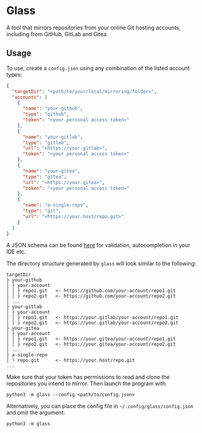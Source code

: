 # Glass

A tool that mirrors repositories from your online Git hosting accounts, including from GitHub, GitLab and Gitea.

## Usage

To use, create a `config.json` using any combination of the listed account types:

```json
{
  "targetDir": "<path/to/your/local/mirroring/folder>",
  "accounts": [
    {
      "name": "your-github",
      "type": "github",
      "token": "<your personal access token>"
    },
    {
      "name": "your-gitlab",
      "type": "gitlab",
      "url": "<https://your.gitlab>",
      "token": "<your personal access token>"
    },
    {
      "name": "your-gitea",
      "type": "gitea",
      "url": "<https://your.gitea>",
      "token": "<your personal access token>"
    },
    {
      "name": "a-single-repo",
      "type": "git",
      "url": "<https://your.host/repo.git>"
    }
  ]
}
```

A JSON schema can be found [here](config.schema.json) for validation, autocompletion in your IDE etc.

The directory structure generated by `glass` will look similar to the following:

```
targetDir
├ your-github
│ ├ your-account
│ │ ├ repo1.git   <- https://github.com/your-account/repo1.git
│ │ ├ repo2.git   <- https://github.com/your-account/repo2.git
│ ...
├ your-gitlab
│ ├ your-account
│ │ ├ repo1.git   <- https://your.gitlab/your-account/repo1.git
│ │ ├ repo2.git   <- https://your.gitlab/your-account/repo2.git
├ your-gitea
│ ├ your-account
│ │ ├ repo1.git   <- https://your.gitea/your-account/repo1.git
│ │ ├ repo2.git   <- https://your.gitea/your-account/repo2.git
│ ...
├ a-single-repo
│ └ repo.git      <- https://your.host/repo.git
...
```

Make sure that your token has permissions to read and clone the repositories you intend to mirror. Then launch the program with

```
python3 -m glass --config <path/to/config.json>
```

Alternatively, you can place the config file in `~/.config/glass/config.json` and omit the argument:

```
python3 -m glass
```
